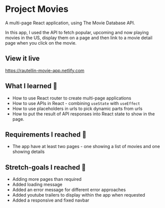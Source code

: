# Project Movies 

A multi-page React application, using The Movie Database API.

In this app, I used the API to fetch popular, upcoming and now playing movies in the US, display them on a page and then link to a movie detail page when you click on the movie.

## View it live

https://rautellin-movie-app.netlify.com

## What I learned 🧠

* How to use React router to create multi-page applications
* How to use APIs in React - combining `useState` with `useEffect`
* How to use placeholders in urls to pick dynamic parts from urls
* How to put the result of API responses into React state to show in the page.

## Requirements I reached 🧪

* The app have at least two pages - one showing a list of movies and one showing details

## Stretch-goals I reached 🧘

* Adding more pages than required
* Added loading message 
* Added an error message for different error approaches 
* Added youtube trailers to display within the app when requested
* Added a responsive and fixed navbar


